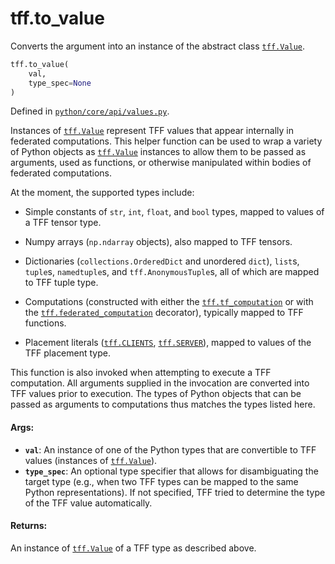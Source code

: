 <div itemscope itemtype="http://developers.google.com/ReferenceObject">
<meta itemprop="name" content="tff.to_value" />
<meta itemprop="path" content="Stable" />
</div>

# tff.to_value

Converts the argument into an instance of the abstract class
<a href="../tff/Value.md"><code>tff.Value</code></a>.

```python
tff.to_value(
    val,
    type_spec=None
)
```

Defined in
[`python/core/api/values.py`](http://github.com/tensorflow/federated/tree/master/tensorflow_federated/python/core/api/values.py).

<!-- Placeholder for "Used in" -->

Instances of <a href="../tff/Value.md"><code>tff.Value</code></a> represent TFF
values that appear internally in federated computations. This helper function
can be used to wrap a variety of Python objects as
<a href="../tff/Value.md"><code>tff.Value</code></a> instances to allow them to
be passed as arguments, used as functions, or otherwise manipulated within
bodies of federated computations.

At the moment, the supported types include:

*   Simple constants of `str`, `int`, `float`, and `bool` types, mapped to
    values of a TFF tensor type.

*   Numpy arrays (`np.ndarray` objects), also mapped to TFF tensors.

*   Dictionaries (`collections.OrderedDict` and unordered `dict`), `list`s,
    `tuple`s, `namedtuple`s, and `tff.AnonymousTuple`s, all of which are mapped
    to TFF tuple type.

*   Computations (constructed with either the
    <a href="../tff/tf_computation.md"><code>tff.tf_computation</code></a> or
    with the
    <a href="../tff/federated_computation.md"><code>tff.federated_computation</code></a>
    decorator), typically mapped to TFF functions.

*   Placement literals
    (<a href="../tff.md#CLIENTS"><code>tff.CLIENTS</code></a>,
    <a href="../tff.md#SERVER"><code>tff.SERVER</code></a>), mapped to values of
    the TFF placement type.

This function is also invoked when attempting to execute a TFF computation. All
arguments supplied in the invocation are converted into TFF values prior to
execution. The types of Python objects that can be passed as arguments to
computations thus matches the types listed here.

#### Args:

*   <b>`val`</b>: An instance of one of the Python types that are convertible to
    TFF values (instances of
    <a href="../tff/Value.md"><code>tff.Value</code></a>).
*   <b>`type_spec`</b>: An optional type specifier that allows for
    disambiguating the target type (e.g., when two TFF types can be mapped to
    the same Python representations). If not specified, TFF tried to determine
    the type of the TFF value automatically.

#### Returns:

An instance of <a href="../tff/Value.md"><code>tff.Value</code></a> of a TFF
type as described above.
